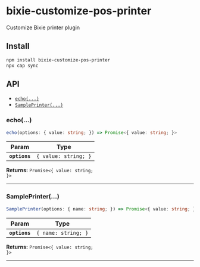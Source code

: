 # bixie-customize-pos-printer

Customize Bixie printer plugin

## Install

```bash
npm install bixie-customize-pos-printer
npx cap sync
```

## API

<docgen-index>

* [`echo(...)`](#echo)
* [`SamplePrinter(...)`](#sampleprinter)

</docgen-index>

<docgen-api>
<!--Update the source file JSDoc comments and rerun docgen to update the docs below-->

### echo(...)

```typescript
echo(options: { value: string; }) => Promise<{ value: string; }>
```

| Param         | Type                            |
| ------------- | ------------------------------- |
| **`options`** | <code>{ value: string; }</code> |

**Returns:** <code>Promise&lt;{ value: string; }&gt;</code>

--------------------


### SamplePrinter(...)

```typescript
SamplePrinter(options: { name: string; }) => Promise<{ value: string; }>
```

| Param         | Type                           |
| ------------- | ------------------------------ |
| **`options`** | <code>{ name: string; }</code> |

**Returns:** <code>Promise&lt;{ value: string; }&gt;</code>

--------------------

</docgen-api>
